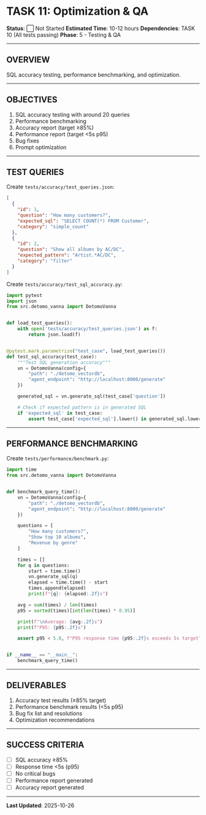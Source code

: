 # TASK 11: Optimization & QA

**Status**: ⬜ Not Started
**Estimated Time**: 10-12 hours
**Dependencies**: TASK 10 (All tests passing)
**Phase**: 5 - Testing & QA

---

## OVERVIEW

SQL accuracy testing, performance benchmarking, and optimization.

---

## OBJECTIVES

1. SQL accuracy testing with around 20 queries
2. Performance benchmarking
3. Accuracy report (target ≥85%)
4. Performance report (target <5s p95)
5. Bug fixes
6. Prompt optimization

---

## TEST QUERIES

Create `tests/accuracy/test_queries.json`:

```json
[
  {
    "id": 1,
    "question": "How many customers?",
    "expected_sql": "SELECT COUNT(*) FROM Customer",
    "category": "simple_count"
  },
  {
    "id": 2,
    "question": "Show all albums by AC/DC",
    "expected_pattern": "Artist.*AC/DC",
    "category": "filter"
  }
]
```

Create `tests/accuracy/test_sql_accuracy.py`:

```python
import pytest
import json
from src.detomo_vanna import DetomoVanna


def load_test_queries():
    with open('tests/accuracy/test_queries.json') as f:
        return json.load(f)


@pytest.mark.parametrize("test_case", load_test_queries())
def test_sql_accuracy(test_case):
    """Test SQL generation accuracy"""
    vn = DetomoVanna(config={
        "path": "./detomo_vectordb",
        "agent_endpoint": "http://localhost:8000/generate"
    })

    generated_sql = vn.generate_sql(test_case['question'])

    # Check if expected pattern is in generated SQL
    if 'expected_sql' in test_case:
        assert test_case['expected_sql'].lower() in generated_sql.lower()
```

---

## PERFORMANCE BENCHMARKING

Create `tests/performance/benchmark.py`:

```python
import time
from src.detomo_vanna import DetomoVanna


def benchmark_query_time():
    vn = DetomoVanna(config={
        "path": "./detomo_vectordb",
        "agent_endpoint": "http://localhost:8000/generate"
    })

    questions = [
        "How many customers?",
        "Show top 10 albums",
        "Revenue by genre"
    ]

    times = []
    for q in questions:
        start = time.time()
        vn.generate_sql(q)
        elapsed = time.time() - start
        times.append(elapsed)
        print(f"{q}: {elapsed:.2f}s")

    avg = sum(times) / len(times)
    p95 = sorted(times)[int(len(times) * 0.95)]

    print(f"\nAverage: {avg:.2f}s")
    print(f"P95: {p95:.2f}s")

    assert p95 < 5.0, f"P95 response time {p95:.2f}s exceeds 5s target"


if __name__ == "__main__":
    benchmark_query_time()
```

---

## DELIVERABLES

1. Accuracy test results (≥85% target)
2. Performance benchmark results (<5s p95)
3. Bug fix list and resolutions
4. Optimization recommendations

---

## SUCCESS CRITERIA

- [ ] SQL accuracy ≥85%
- [ ] Response time <5s (p95)
- [ ] No critical bugs
- [ ] Performance report generated
- [ ] Accuracy report generated

---

**Last Updated**: 2025-10-26
